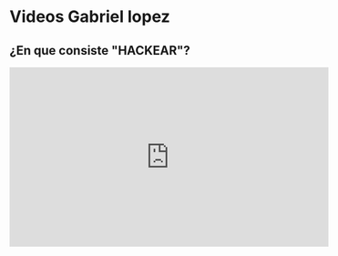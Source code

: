# Videos Gabriel lopez

## ¿En que consiste "HACKEAR"?
<iframe width="560" height="315" src="https://www.youtube.com/embed/FhP9DkdCPQo" frameborder="0" allow="accelerometer; autoplay; clipboard-write; encrypted-media; gyroscope; picture-in-picture" allowfullscreen></iframe>
